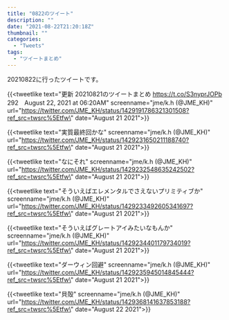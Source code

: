 ```yaml
---
title: "0822のツイート"
description: ""
date: "2021-08-22T21:20:18Z"
thumbnail: ""
categories:
  - "Tweets"
tags:
  - "ツイートまとめ"
---
```

20210822に行ったツイートです。
<!--more-->
{{<tweetlike text=\"更新 20210821のツイートまとめ https://t.co/S3nyprJOPb 292　August 22, 2021 at 06:20AM\" screenname=\"jme/k.h (@JME_KH)\" url=\"https://twitter.com/JME_KH/status/1429191786321301508?ref_src=twsrc%5Etfw\" date=\"August 21 2021\">}}

{{<tweetlike text=\"実質最終回かな\" screenname=\"jme/k.h (@JME_KH)\" url=\"https://twitter.com/JME_KH/status/1429231650211188740?ref_src=twsrc%5Etfw\" date=\"August 21 2021\">}}

{{<tweetlike text=\"なにそれ\" screenname=\"jme/k.h (@JME_KH)\" url=\"https://twitter.com/JME_KH/status/1429232548635242502?ref_src=twsrc%5Etfw\" date=\"August 21 2021\">}}

{{<tweetlike text=\"そういえばエレメンタルでさえないプリミティブか\" screenname=\"jme/k.h (@JME_KH)\" url=\"https://twitter.com/JME_KH/status/1429233492605341697?ref_src=twsrc%5Etfw\" date=\"August 21 2021\">}}

{{<tweetlike text=\"そういえばグレートアイみたいなもんか\" screenname=\"jme/k.h (@JME_KH)\" url=\"https://twitter.com/JME_KH/status/1429234401179734019?ref_src=twsrc%5Etfw\" date=\"August 21 2021\">}}

{{<tweetlike text=\"ダーウィン回避\" screenname=\"jme/k.h (@JME_KH)\" url=\"https://twitter.com/JME_KH/status/1429235945014845444?ref_src=twsrc%5Etfw\" date=\"August 21 2021\">}}

{{<tweetlike text=\"貝殻\" screenname=\"jme/k.h (@JME_KH)\" url=\"https://twitter.com/JME_KH/status/1429368141637853188?ref_src=twsrc%5Etfw\" date=\"August 22 2021\">}}

